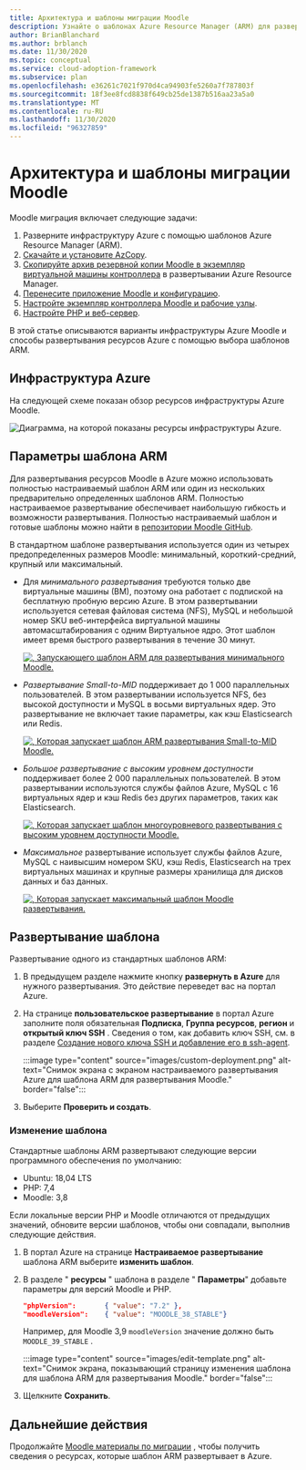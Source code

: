 ```yaml
---
title: Архитектура и шаблоны миграции Moodle
description: Узнайте о шаблонах Azure Resource Manager (ARM) для развертывания инфраструктуры Moodle Azure, а также о том, как развертывать или редактировать их.
author: BrianBlanchard
ms.author: brblanch
ms.date: 11/30/2020
ms.topic: conceptual
ms.service: cloud-adoption-framework
ms.subservice: plan
ms.openlocfilehash: e36261c7021f970d4ca94903fe5260a7f787803f
ms.sourcegitcommit: 18f3ee8fcd8838f649cb25de1387b516aa23a5a0
ms.translationtype: MT
ms.contentlocale: ru-RU
ms.lasthandoff: 11/30/2020
ms.locfileid: "96327859"
---
```

# <a name="moodle-migration-architecture-and-templates"></a>Архитектура и шаблоны миграции Moodle

Moodle миграция включает следующие задачи:

1. Разверните инфраструктуру Azure с помощью шаблонов Azure Resource Manager (ARM).
1. [Скачайте и установите AzCopy](migration-start.md#download-and-install-azcopy-on-the-controller-vm).
1. [Скопируйте архив резервной копии Moodle в экземпляр виртуальной машины контроллера](migration-start.md#copy-the-archive-to-the-controller-vm) в развертывании Azure Resource Manager.
1. [Перенесите приложение Moodle и конфигурацию](migration-start.md#import-the-moodle-database-to-azure).
1. [Настройте экземпляр контроллера Moodle и рабочие узлы](azure-infra-config.md).
1. [Настройте PHP и веб-сервер](azure-infra-config.md).

В этой статье описываются варианты инфраструктуры Azure Moodle и способы развертывания ресурсов Azure с помощью выбора шаблонов ARM.

## <a name="azure-infrastructure"></a>Инфраструктура Azure

На следующей схеме показан обзор ресурсов инфраструктуры Azure Moodle.

![Диаграмма, на которой показаны ресурсы инфраструктуры Azure.](images/architecture.png)

## <a name="arm-template-options"></a>Параметры шаблона ARM

Для развертывания ресурсов Moodle в Azure можно использовать полностью настраиваемый шаблон ARM или один из нескольких предварительно определенных шаблонов ARM. Полностью настраиваемое развертывание обеспечивает наибольшую гибкость и возможности развертывания. Полностью настраиваемый шаблон и готовые шаблоны можно найти в [репозитории Moodle GitHub](https://github.com/Azure/Moodle).

В стандартном шаблоне развертывания используется один из четырех предопределенных размеров Moodle: минимальный, короткий-средний, крупный или максимальный.

- Для *минимального развертывания* требуются только две виртуальные машины (ВМ), поэтому она работает с подпиской на бесплатную пробную версию Azure. В этом развертывании используется сетевая файловая система (NFS), MySQL и небольшой номер SKU веб-интерфейса виртуальной машины автомасштабирования с одним Виртуальное ядро. Этот шаблон имеет время быстрого развертывания в течение 30 минут.
  
  [![, Запускающего шаблон ARM для развертывания минимального Moodle.](images/deploy-to-azure.png)](https://portal.azure.com/#create/Microsoft.Template/uri/https%3A%2F%2Fraw.githubusercontent.com%2FAzure%2FMoodle%2Fmaster%2Fazuredeploy-minimal.json)

- *Развертывание Small-to-MID* поддерживает до 1 000 параллельных пользователей. В этом развертывании используется NFS, без высокой доступности и MySQL в восьми виртуальных ядер. Это развертывание не включает такие параметры, как кэш Elasticsearch или Redis.
  
  [![, Которая запускает шаблон ARM развертывания Small-to-MID Moodle.](images/deploy-to-azure.png)](https://portal.azure.com/#create/Microsoft.Template/uri/https%3A%2F%2Fraw.githubusercontent.com%2FAzure%2FMoodle%2Fmaster%2Fazuredeploy-small2mid-noha.json)

- *Большое развертывание с высоким уровнем доступности* поддерживает более 2 000 параллельных пользователей. В этом развертывании используются службы файлов Azure, MySQL с 16 виртуальных ядер и кэш Redis без других параметров, таких как Elasticsearch.
  
  [![, Которая запускает шаблон многоуровневого развертывания с высоким уровнем доступности Moodle.](images/deploy-to-azure.png)](https://portal.azure.com/#create/Microsoft.Template/uri/https%3A%2F%2Fraw.githubusercontent.com%2FAzure%2FMoodle%2Fmaster%2Fazuredeploy-large-ha.json)

- *Максимальное* развертывание использует службы файлов Azure, MySQL с наивысшим номером SKU, кэш Redis, Elasticsearch на трех виртуальных машинах и крупные размеры хранилища для дисков данных и баз данных.
  
  [![, Которая запускает максимальный шаблон Moodle развертывания.](images/deploy-to-azure.png)](https://portal.azure.com/#create/Microsoft.Template/uri/https%3A%2F%2Fraw.githubusercontent.com%2FAzure%2FMoodle%2Fmaster%2Fazuredeploy-maximal.json)

## <a name="deploy-the-template"></a>Развертывание шаблона

Развертывание одного из стандартных шаблонов ARM:

1. В предыдущем разделе нажмите кнопку **развернуть в Azure** для нужного развертывания. Это действие переведет вас на портал Azure.
   
1. На странице **пользовательское развертывание** в портал Azure заполните поля обязательная **Подписка**, **Группа ресурсов**, **регион** и **открытый ключ SSH** . Сведения о том, как добавить ключ SSH, см. в разделе [Создание нового ключа SSH и добавление его в ssh-agent](https://docs.github.com/free-pro-team@latest/github/authenticating-to-github/generating-a-new-ssh-key-and-adding-it-to-the-ssh-agent).
   
   :::image type="content" source="images/custom-deployment.png" alt-text="Снимок экрана с экраном настраиваемого развертывания Azure для шаблона ARM для развертывания Moodle." border="false":::
   
1. Выберите **Проверить и создать**.

### <a name="edit-the-template"></a>Изменение шаблона

Стандартные шаблоны ARM развертывают следующие версии программного обеспечения по умолчанию:

- Ubuntu: 18,04 LTS
- PHP: 7,4
- Moodle: 3,8

Если локальные версии PHP и Moodle отличаются от предыдущих значений, обновите версии шаблонов, чтобы они совпадали, выполнив следующие действия.

1. В портал Azure на странице **Настраиваемое развертывание** шаблона ARM выберите **изменить шаблон**.
   
1. В разделе " **ресурсы** " шаблона в разделе " **Параметры**" добавьте параметры для версий Moodle и PHP.

   ```json
   "phpVersion":       { "value": "7.2" },
   "moodleVersion":    { "value": "MOODLE_38_STABLE"}
   ```
   
   Например, для Moodle 3,9 `moodleVersion` значение должно быть `MOODLE_39_STABLE` .
   
   :::image type="content" source="images/edit-template.png" alt-text="Снимок экрана, показывающий страницу изменения шаблона для шаблона ARM для развертывания Moodle." border="false":::
   
1. Щелкните **Сохранить**.

## <a name="next-steps"></a>Дальнейшие действия

Продолжайте [Moodle материалы по миграции](migration-resources.md) , чтобы получить сведения о ресурсах, которые шаблон ARM развертывает в Azure.
